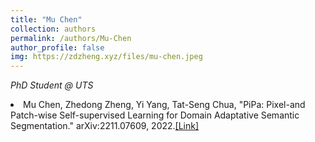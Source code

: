 ```yaml
---
title: "Mu Chen"
collection: authors
permalink: /authors/Mu-Chen
author_profile: false
img: https://zdzheng.xyz/files/mu-chen.jpeg
---
```

<i>PhD Student @ UTS</i>
 <li> Mu Chen,  Zhedong Zheng,  Yi Yang,  Tat-Seng Chua, &quot;PiPa: Pixel-and Patch-wise Self-supervised Learning for Domain Adaptative Semantic Segmentation.&quot; arXiv:2211.07609, 2022.<a href='https://zdzheng.xyz/publication/PiPa-Pix2022'>[Link]</a> </li>